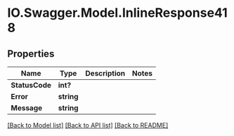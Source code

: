 # IO.Swagger.Model.InlineResponse418
## Properties

Name | Type | Description | Notes
------------ | ------------- | ------------- | -------------
**StatusCode** | **int?** |  | 
**Error** | **string** |  | 
**Message** | **string** |  | 

[[Back to Model list]](../README.md#documentation-for-models) [[Back to API list]](../README.md#documentation-for-api-endpoints) [[Back to README]](../README.md)

